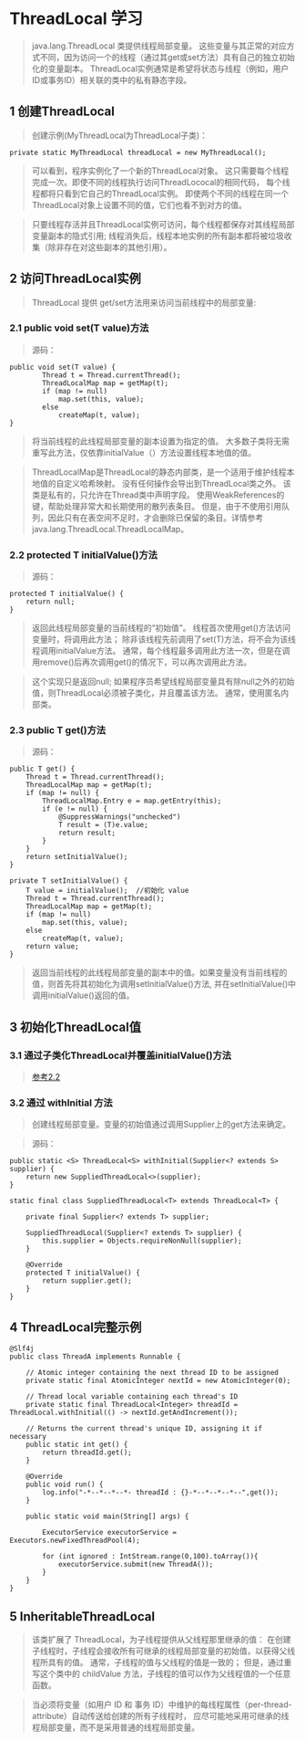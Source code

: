 # ThreadLocal 学习


> java.lang.ThreadLocal 类提供线程局部变量。
这些变量与其正常的对应方式不同，因为访问一个的线程（通过其get或set方法）具有自己的独立初始化的变量副本。 
ThreadLocal实例通常是希望将状态与线程（例如，用户ID或事务ID）相关联的类中的私有静态字段。

## 1 创建ThreadLocal

> 创建示例(MyThreadLocal为ThreadLocal子类)：
    
    private static MyThreadLocal threadLocal = new MyThreadLocal();
    
> 可以看到，程序实例化了一个新的ThreadLocal对象。
这只需要每个线程完成一次。即使不同的线程执行访问ThreadLococal的相同代码，
每个线程都将只看到它自己的ThreadLocal实例。
即使两个不同的线程在同一个ThreadLocal对象上设置不同的值，它们也看不到对方的值。

> 只要线程存活并且ThreadLocal实例可访问，每个线程都保存对其线程局部变量副本的隐式引用;
线程消失后，线程本地实例的所有副本都将被垃圾收集（除非存在对这些副本的其他引用）。

## 2 访问ThreadLocal实例

> ThreadLocal 提供 get/set方法用来访问当前线程中的局部变量:

### 2.1 public void set(T value)方法

> 源码：

    public void set(T value) {
            Thread t = Thread.currentThread();
            ThreadLocalMap map = getMap(t);
            if (map != null)
                map.set(this, value);
            else
                createMap(t, value);
    }

> 将当前线程的此线程局部变量的副本设置为指定的值。
大多数子类将无需重写此方法，仅依靠initialValue（）方法设置线程本地值的值。

> ThreadLocalMap是ThreadLocal的静态内部类，是一个适用于维护线程本地值的自定义哈希映射。 
没有任何操作会导出到ThreadLocal类之外。 该类是私有的，只允许在Thread类中声明字段。 
使用WeakReferences的键，帮助处理非常大和长期使用的散列表条目。 
但是，由于不使用引用队列，因此只有在表空间不足时，才会删除已保留的条目。详情参考java.lang.ThreadLocal.ThreadLocalMap。

### 2.2 protected T initialValue()方法

> 源码： 

    protected T initialValue() {
        return null;
    }

> 返回此线程局部变量的当前线程的“初始值”。
线程首次使用get()方法访问变量时，将调用此方法；
除非该线程先前调用了set(T)方法，将不会为该线程调用initialValue方法。
通常，每个线程最多调用此方法一次，但是在调用remove()后再次调用get()的情况下，可以再次调用此方法。

> 这个实现只是返回null;
如果程序员希望线程局部变量具有除null之外的初始值，则ThreadLocal必须被子类化，并且覆盖该方法。
通常，使用匿名内部类。

### 2.3 public T get()方法

> 源码：

    public T get() {
        Thread t = Thread.currentThread();
        ThreadLocalMap map = getMap(t);
        if (map != null) {
            ThreadLocalMap.Entry e = map.getEntry(this);
            if (e != null) {
                @SuppressWarnings("unchecked")
                T result = (T)e.value;
                return result;
            }
        }
        return setInitialValue();
    }
    
    private T setInitialValue() {
        T value = initialValue();  //初始化 value
        Thread t = Thread.currentThread();
        ThreadLocalMap map = getMap(t);
        if (map != null)
            map.set(this, value);
        else
            createMap(t, value);
        return value;
    }
    
> 返回当前线程的此线程局部变量的副本中的值。如果变量没有当前线程的值，则首先将其初始化为调用setInitialValue()方法,
并在setInitialValue()中调用initialValue()返回的值。


## 3 初始化ThreadLocal值

### 3.1 通过子类化ThreadLocal并覆盖initialValue()方法

> [参考2.2]()

### 3.2 通过 withInitial 方法

> 创建线程局部变量。变量的初始值通过调用Supplier上的get方法来确定。

> 源码：

    public static <S> ThreadLocal<S> withInitial(Supplier<? extends S> supplier) {
        return new SuppliedThreadLocal<>(supplier);
    }
    
    static final class SuppliedThreadLocal<T> extends ThreadLocal<T> {

        private final Supplier<? extends T> supplier;

        SuppliedThreadLocal(Supplier<? extends T> supplier) {
            this.supplier = Objects.requireNonNull(supplier);
        }

        @Override
        protected T initialValue() {
            return supplier.get();
        }
    }

## 4 ThreadLocal完整示例

    @Slf4j
    public class ThreadA implements Runnable {
    
        // Atomic integer containing the next thread ID to be assigned
        private static final AtomicInteger nextId = new AtomicInteger(0);
    
        // Thread local variable containing each thread's ID
        private static final ThreadLocal<Integer> threadId = ThreadLocal.withInitial(() -> nextId.getAndIncrement());
    
        // Returns the current thread's unique ID, assigning it if necessary
        public static int get() {
            return threadId.get();
        }
    
        @Override
        public void run() {
            log.info("-*--*--*--*- threadId : {}-*--*--*--*--",get());
        }
    
        public static void main(String[] args) {
    
            ExecutorService executorService = Executors.newFixedThreadPool(4);
    
            for (int ignored : IntStream.range(0,100).toArray()){
                executorService.submit(new ThreadA());
            }
        }
    }


## 5 InheritableThreadLocal

> 该类扩展了 ThreadLocal，为子线程提供从父线程那里继承的值：
在创建子线程时，子线程会接收所有可继承的线程局部变量的初始值，以获得父线程所具有的值。
通常，子线程的值与父线程的值是一致的；
但是，通过重写这个类中的 childValue 方法，子线程的值可以作为父线程值的一个任意函数。

> 当必须将变量（如用户 ID 和 事务 ID）中维护的每线程属性（per-thread-attribute）自动传送给创建的所有子线程时，
应尽可能地采用可继承的线程局部变量，而不是采用普通的线程局部变量。


